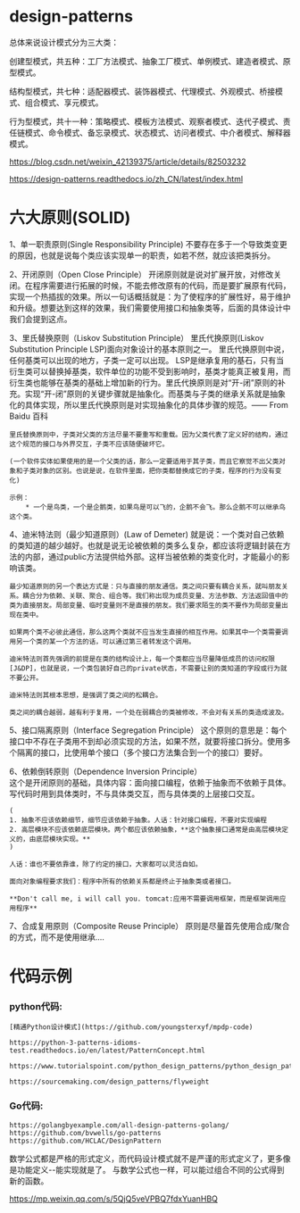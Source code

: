 # design-patterns
总体来说设计模式分为三大类：

创建型模式，共五种：工厂方法模式、抽象工厂模式、单例模式、建造者模式、原型模式。

结构型模式，共七种：适配器模式、装饰器模式、代理模式、外观模式、桥接模式、组合模式、享元模式。

行为型模式，共十一种：策略模式、模板方法模式、观察者模式、迭代子模式、责任链模式、命令模式、备忘录模式、状态模式、访问者模式、中介者模式、解释器模式。

https://blog.csdn.net/weixin_42139375/article/details/82503232

https://design-patterns.readthedocs.io/zh_CN/latest/index.html


# 六大原则(SOLID)

1、单一职责原则(Single Responsibility Principle)
    不要存在多于一个导致类变更的原因，也就是说每个类应该实现单一的职责，如若不然，就应该把类拆分。


2、开闭原则（Open Close Principle）
    开闭原则就是说对扩展开放，对修改关闭。在程序需要进行拓展的时候，不能去修改原有的代码，而是要扩展原有代码，实现一个热插拔的效果。所以一句话概括就是：为了使程序的扩展性好，易于维护和升级。想要达到这样的效果，我们需要使用接口和抽象类等，后面的具体设计中我们会提到这点。


3、里氏替换原则（Liskov Substitution Principle）
    里氏代换原则(Liskov Substitution Principle LSP)面向对象设计的基本原则之一。 里氏代换原则中说，任何基类可以出现的地方，子类一定可以出现。 LSP是继承复用的基石，只有当衍生类可以替换掉基类，软件单位的功能不受到影响时，基类才能真正被复用，而衍生类也能够在基类的基础上增加新的行为。里氏代换原则是对“开-闭”原则的补充。实现“开-闭”原则的关键步骤就是抽象化。而基类与子类的继承关系就是抽象化的具体实现，所以里氏代换原则是对实现抽象化的具体步骤的规范。—— From Baidu 百科

    里氏替换原则中，子类对父类的方法尽量不要重写和重载。因为父类代表了定义好的结构，通过这个规范的接口与外界交互，子类不应该随便破坏它。  

    (一个软件实体如果使用的是一个父类的话，那么一定要适用于其子类，而且它察觉不出父类对象和子类对象的区别。也说是说，在软件里面，把你类都替换成它的子类，程序的行为没有变化)  

    示例：  
        * 一个是鸟类，一个是企鹅类，如果鸟是可以飞的，企鹅不会飞。那么企鹅不可以继承鸟这个类。


4、迪米特法则（最少知道原则）(Law of Demeter)
    就是说：一个类对自己依赖的类知道的越少越好。也就是说无论被依赖的类多么复杂，都应该将逻辑封装在方法的内部，通过public方法提供给外部。这样当被依赖的类变化时，才能最小的影响该类。        

    最少知道原则的另一个表达方式是：只与直接的朋友通信。类之间只要有耦合关系，就叫朋友关系。耦合分为依赖、关联、聚合、组合等。我们称出现为成员变量、方法参数、方法返回值中的类为直接朋友。局部变量、临时变量则不是直接的朋友。我们要求陌生的类不要作为局部变量出现在类中。     

    如果两个类不必彼此通信，那么这两个类就不应当发生直接的相互作用。如果其中一个类需要调用另一个类的某一个方法的话，可以通过第三者转发这个调用。

    迪米特法则首先强调的前提是在类的结构设计上，每一个类都应当尽量降低成员的访问权限[J&DP]，也就是说，一个类包装好自己的private状态，不需要让别的类知道的字段或行为就不要公开。             

    迪米特法则其根本思想，是强调了类之间的松耦合。              

    类之间的耦合越弱，越有利于复用，一个处在弱耦合的类被修改，不会对有关系的类造成波及。       


5、接口隔离原则（Interface Segregation Principle）
    这个原则的意思是：每个接口中不存在子类用不到却必须实现的方法，如果不然，就要将接口拆分。使用多个隔离的接口，比使用单个接口（多个接口方法集合到一个的接口）要好。


6、依赖倒转原则（Dependence Inversion Principle）    
    这个是开闭原则的基础，具体内容：面向接口编程，依赖于抽象而不依赖于具体。写代码时用到具体类时，不与具体类交互，而与具体类的上层接口交互。     

    (
    1. 抽象不应该依赖细节，细节应该依赖于抽象。人话：针对接口编程，不要对实现编程
    2. 高层模块不应该依赖底层模块。两个都应该依赖抽象，**这个抽象接口通常是由高层模块定义的，由底层模块实现。**
    )

    人话：谁也不要依靠谁，除了约定的接口，大家都可以灵活自如。    

    面向对象编程要求我们：程序中所有的依赖关系都是终止于抽象类或者接口。

    **Don't call me, i will call you. tomcat:应用不需要调用框架，而是框架调用应用程序**  


7、合成复用原则（Composite Reuse Principle）
    原则是尽量首先使用合成/聚合的方式，而不是使用继承....


# 代码示例
### python代码: 
    [精通Python设计模式](https://github.com/youngsterxyf/mpdp-code)

    https://python-3-patterns-idioms-test.readthedocs.io/en/latest/PatternConcept.html

    https://www.tutorialspoint.com/python_design_patterns/python_design_patterns_singleton.htm
    
    https://sourcemaking.com/design_patterns/flyweight
    
### Go代码: 
    https://golangbyexample.com/all-design-patterns-golang/
    https://github.com/bvwells/go-patterns
    https://github.com/HCLAC/DesignPattern

数学公式都是严格的形式定义，而代码设计模式就不是严谨的形式定义了，更多像是功能定义--能实现就是了。 与数学公式也一样，可以能过组合不同的公式得到新的函数。



https://mp.weixin.qq.com/s/5QjQ5veVPBQ7fdxYuanHBQ